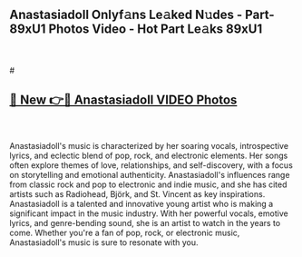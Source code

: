 ## Anastasiadoll Onlyf𝚊ns Le𝚊ked N𝚞des - Part-89xU1 Photos Video - Hot Part Le𝚊ks 89xU1
<br>
<br>
# <h2><a href="https://213.232.235.80/live/video.php?q=anastasiadoll">🔗 New 👉🔴 Anastasiadoll VIDEO Photos</a></h2>
<br>
<br>
Anastasiadoll's music is characterized by her soaring vocals, introspective lyrics, and eclectic blend of pop, rock, and electronic elements. Her songs often explore themes of love, relationships, and self-discovery, with a focus on storytelling and emotional authenticity. Anastasiadoll's influences range from classic rock and pop to electronic and indie music, and she has cited artists such as Radiohead, Björk, and St. Vincent as key inspirations. Anastasiadoll is a talented and innovative young artist who is making a significant impact in the music industry. With her powerful vocals, emotive lyrics, and genre-bending sound, she is an artist to watch in the years to come. Whether you're a fan of pop, rock, or electronic music, Anastasiadoll's music is sure to resonate with you.
<br>
<br>